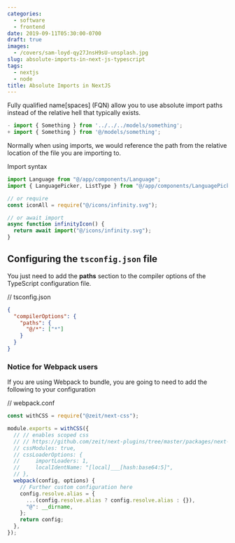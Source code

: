 ```yaml
---
categories:
  - software
  - frontend
date: 2019-09-11T05:30:00-0700
draft: true
images:
  - /covers/sam-loyd-qy27JnsH9sU-unsplash.jpg
slug: absolute-imports-in-next-js-typescript
tags:
  - nextjs
  - node
title: Absolute Imports in NextJS
---
```


Fully qualified name[spaces] (FQN) allow you to use absolute import paths instead of the relative hell that typically exists.

<!--more-->

```javascript
- import { Something } from '../../../models/something';
+ import { Something } from '@/models/something';
```

Normally when using imports, we would reference the path from the relative location of the file you are importing to.

Import syntax

```javascript
import Language from "@/app/components/Language";
import { LanguagePicker, ListType } from "@/app/components/LanguagePicker";

// or require
const iconAll = require("@/icons/infinity.svg");

// or await import
async function infinityIcon() {
  return await import("@/icons/infinity.svg");
}
```

## Configuring the `tsconfig.json` file

You just need to add the **paths** section to the compiler options of the TypeScript configuration file.

// tsconfig.json

```json
{
  "compilerOptions": {
    "paths": {
      "@/*": ["*"]
    }
  }
}
```

### Notice for Webpack users

If you are using Webpack to bundle, you are going to need to add the following to your configuration

// webpack.conf

```javascript
const withCSS = require("@zeit/next-css");

module.exports = withCSS({
  // // enables scoped css
  // // https://github.com/zeit/next-plugins/tree/master/packages/next-css#with-css-modules-and-options
  // cssModules: true,
  // cssLoaderOptions: {
  //     importLoaders: 1,
  //     localIdentName: "[local]___[hash:base64:5]",
  // },
  webpack(config, options) {
    // Further custom configuration here
    config.resolve.alias = {
      ...(config.resolve.alias ? config.resolve.alias : {}),
      "@": __dirname,
    };
    return config;
  },
});
```
